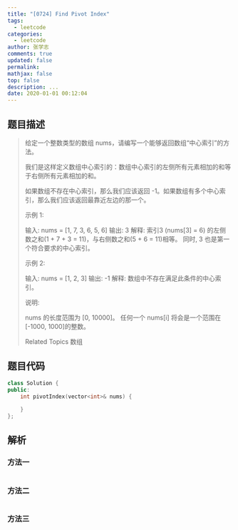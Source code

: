 ```yaml
---
title: "[0724] Find Pivot Index"
tags:
  - leetcode
categories:
  - leetcode
author: 张学志
comments: true
updated: false
permalink:
mathjax: false
top: false
description: ...
date: 2020-01-01 00:12:04
---
```


## 题目描述

> 给定一个整数类型的数组 nums，请编写一个能够返回数组“中心索引”的方法。 
> 
> 我们是这样定义数组中心索引的：数组中心索引的左侧所有元素相加的和等于右侧所有元素相加的和。 
> 
> 如果数组不存在中心索引，那么我们应该返回 -1。如果数组有多个中心索引，那么我们应该返回最靠近左边的那一个。 
> 
> 示例 1: 
> 
> 
> 输入: 
> nums = [1, 7, 3, 6, 5, 6]
> 输出: 3
> 解释: 
> 索引3 (nums[3] = 6) 的左侧数之和(1 + 7 + 3 = 11)，与右侧数之和(5 + 6 = 11)相等。
> 同时, 3 也是第一个符合要求的中心索引。
> 
> 
> 示例 2: 
> 
> 
> 输入: 
> nums = [1, 2, 3]
> 输出: -1
> 解释: 
> 数组中不存在满足此条件的中心索引。 
> 
> 说明: 
> 
> 
> nums 的长度范围为 [0, 10000]。 
> 任何一个 nums[i] 将会是一个范围在 [-1000, 1000]的整数。 
> 
> Related Topics 数组

## 题目代码

```cpp
class Solution {
public:
    int pivotIndex(vector<int>& nums) {
        
    }
};
```

## 解析

### 方法一

```cpp

```

### 方法二

```cpp

```

### 方法三

```cpp

```

